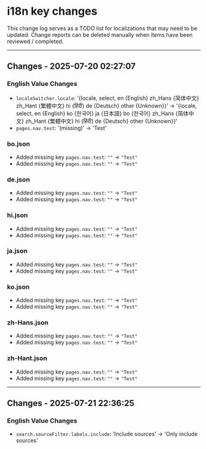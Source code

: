 # i18n key changes

This change log serves as a TODO list for localizations that may need to be updated. Change reports can be deleted manually when items have been reviewed / completed.

---

## Changes - 2025-07-20 02:27:07

### English Value Changes

- `localeSwitcher.locale`: '{locale, select, en {English} zh_Hans {简体中文} zh_Hant {繁體中文} hi {हिंदी} de {Deutsch} other {Unknown}}' → '{locale, select, en {English} ko {한국어} ja {日本語} bo {한국어} zh_Hans {简体中文} zh_Hant {繁體中文} hi {हिंदी} de {Deutsch} other {Unknown}}'
- `pages.nav.test`: '(missing)' → 'Test'

### bo.json

- Added missing key `pages.nav.test`: `""` → `"Test"`
- Added missing key `pages.nav.test`: `""` → `"Test"`

### de.json

- Added missing key `pages.nav.test`: `""` → `"Test"`
- Added missing key `pages.nav.test`: `""` → `"Test"`

### hi.json

- Added missing key `pages.nav.test`: `""` → `"Test"`
- Added missing key `pages.nav.test`: `""` → `"Test"`

### ja.json

- Added missing key `pages.nav.test`: `""` → `"Test"`
- Added missing key `pages.nav.test`: `""` → `"Test"`

### ko.json

- Added missing key `pages.nav.test`: `""` → `"Test"`
- Added missing key `pages.nav.test`: `""` → `"Test"`

### zh-Hans.json

- Added missing key `pages.nav.test`: `""` → `"Test"`
- Added missing key `pages.nav.test`: `""` → `"Test"`

### zh-Hant.json

- Added missing key `pages.nav.test`: `""` → `"Test"`
- Added missing key `pages.nav.test`: `""` → `"Test"`

---

## Changes - 2025-07-21 22:36:25

### English Value Changes

- `search.sourceFilter.labels.include`: 'Include sources' → 'Only include sources'
